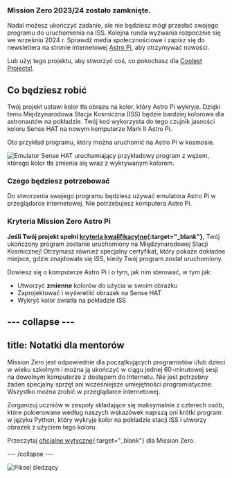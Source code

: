 ### Mission Zero 2023/24 zostało zamknięte.

Nadal możesz ukończyć zadanie, ale nie będziesz mógł przesłać swojego programu do uruchomienia na ISS. Kolejna runda wyzwania rozpocznie się we wrześniu 2024 r. Sprawdź media społecznościowe i zapisz się do newslettera na stronie internetowej [Astro Pi](https://astro-pi.org/pl/mission-zero/), aby otrzymywać nowości.

Lub użyj tego projektu, aby stworzyć coś, co pokochasz dla [Coolest Projects!](https://online.coolestprojects.org/take-part).



## Co będziesz robić

Twój projekt ustawi kolor tła obrazu na kolor, który Astro Pi wykryje. Dzięki temu Międzynarodowa Stacja Kosmiczna (ISS) będzie bardziej kolorowa dla astronautów na pokładzie. Twój kod wykorzysta do tego czujnik jasności koloru Sense HAT na nowym komputerze Mark II Astro Pi.

Oto przykład programu, który można uruchomić na Astro Pi w kosmosie.

![Emulator Sense HAT uruchamiający przykładowy program z wężem, którego kolor tła zmienia się wraz z wykrywanym kolorem.](images/finished.gif)

### Czego będziesz potrzebować

Do stworzenia swojego programu będziesz używać emulatora Astro Pi w przeglądarce internetowej. Nie potrzebujesz komputera Astro Pi.

### Kryteria Mission Zero Astro Pi

**Jeśli Twój projekt spełni [kryteria kwalifikacyjne](https://astro-pi.org/pl/mission-zero/eligibility){:target="_blank"}**, Twój ukończony program zostanie uruchomiony na Międzynarodowej Stacji Kosmicznej! Otrzymasz również specjalny certyfikat, który pokaże dokładne miejsce, gdzie znajdowała się ISS, kiedy Twój program został uruchomiony.

Dowiesz się o komputerze Astro Pi i o tym, jak nim sterować, w tym jak:
+ Utworzyć **zmienne** kolorów do użycia w swoim obrazku
+ Zaprojektować i wyświetlić obrazek na Sense HAT
+ Wykryć kolor światła na pokładzie ISS

--- collapse ---
---
title: Notatki dla mentorów
---

Mission Zero jest odpowiednie dla początkujących programistów i/lub dzieci w wieku szkolnym i można ją ukończyć w ciągu jednej 60-minutowej sesji na dowolnym komputerze z dostępem do Internetu. Nie jest potrzebny żaden specjalny sprzęt ani wcześniejsze umiejętności programistyczne. Wszystko można zrobić w przeglądarce internetowej.

Zorganizuj uczniów w zespoły składające się maksymalnie z czterech osób, które pokierowane według naszych wskazówek napiszą oni krótki program w języku Python, który wykryje kolor na pokładzie stacji ISS i utworzy obrazek z użyciem tego koloru.

Przeczytaj [oficjalne wytyczne](https://astro-pi.org/mission-zero/guidelines){:target="_blank"} dla Mission Zero.

--- /collapse ---

![Piksel śledzący](https://code.org/api/hour/begin_raspberrypi_astropi.png)
